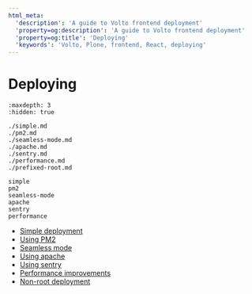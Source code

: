 ```yaml
---
html_meta:
  'description': 'A guide to Volto frontend deployment'
  'property=og:description': 'A guide to Volto frontend deployment'
  'property=og:title': 'Deploying'
  'keywords': 'Volto, Plone, frontend, React, deploying'
---
```


# Deploying

```{toctree}
:maxdepth: 3
:hidden: true

./simple.md
./pm2.md
./seamless-mode.md
./apache.md
./sentry.md
./performance.md
./prefixed-root.md

simple
pm2
seamless-mode
apache
sentry
performance
```

- [Simple deployment](./simple.md)
- [Using PM2](./pm2.md)
- [Seamless mode](./seamless-mode.md)
- [Using apache](./apache.md)
- [Using sentry](./sentry.md)
- [Performance improvements](./performance.md)
- [Non-root deployment](./prefixed-root.md)
